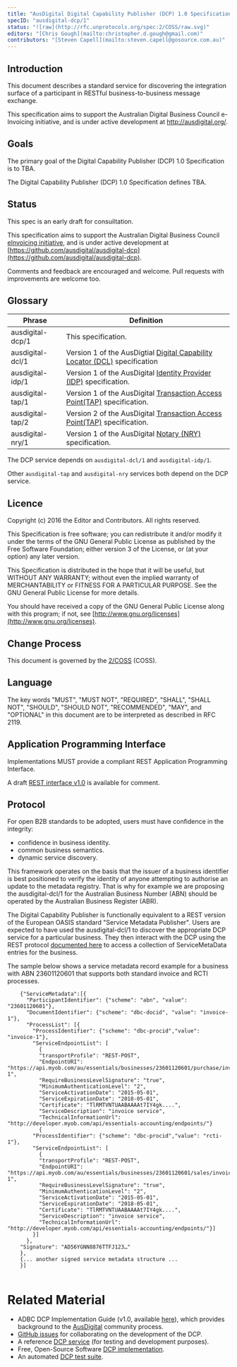 ```yaml
---
title: "AusDigital Digital Capability Publisher (DCP) 1.0 Specification"
specID: "ausdigital-dcp/1"
status: "![raw](http://rfc.unprotocols.org/spec:2/COSS/raw.svg)"
editors: "[Chris Gough](mailto:christopher.d.gough@gmail.com)"
contributors: "[Steven Capell](mailto:steven.capell@gosource.com.au)"
---
```


## Introduction

This document describes a standard service for discovering the integration surface of a
participant in RESTful business-to-business message exchange.

This specification aims to support the Australian Digital Business Council e-Invoicing
initiative, and is under active development at http://ausdigital.org/.


## Goals

The primary goal of the Digital Capability Publisher (DCP) 1.0 Specification is to TBA.

The Digital Capability Publisher (DCP) 1.0 Specification defines TBA.


## Status

This spec is an early draft for consuiltation.

This specification aims to support the Australian Digital Business Council
[eInvoicing initiative](http://ausdigital.org), and is under active
development at
[https://github.com/ausdigital/ausdigital-dcp](https://github.com/ausdigital/ausdigital-dcp).

Comments and feedback are encouraged and welcome. Pull requests with improvements are welcome too.


## Glossary

Phrase | Definition
------------ | -------------
ausdigital-dcp/1 | This specification.
ausdigital-dcl/1 | Version 1 of the AusDigtial [Digital Capability Locator (DCL)](http://ausdigital.org/specs/ausdigital-dcl/1.0) specification
ausdigital-idp/1 | Version 1 of the AusDigital [Identity Provider (IDP)](http://ausdigital.org/specs/ausdigital-idp/1.0) specification.
ausdigital-tap/1 | Version 1 of the AusDigital [Transaction Access Point(TAP)](http://ausdigital.org/ausdigital-tap) specification.
ausdigital-tap/2 | Version 2 of the AusDigital [Transaction Access Point(TAP)](http://ausdigital.org/ausdigital-tap) specification.
ausdigital-nry/1 | Version 1 of the AusDigital [Notary (NRY)](http://ausdigital.org/notary/) specification.

The DCP service depends on `ausdigital-dcl/1` and `ausdigital-idp/1`.

Other `ausdigital-tap` and `ausdigital-nry` services both depend on the DCP service.


## Licence

Copyright (c) 2016 the Editor and Contributors. All rights reserved.

This Specification is free software; you can redistribute it and/or modify it under the
terms of the GNU General Public License as published by the Free Software Foundation; 
either version 3 of the License, or (at your option) any later version.

This Specification is distributed in the hope that it will be useful, but WITHOUT ANY
WARRANTY; without even the implied warranty of MERCHANTABILITY or FITNESS FOR A PARTICULAR
PURPOSE. See the GNU General Public License for more details.

You should have received a copy of the GNU General Public License along with this program;
if not, see [http://www.gnu.org/licenses](http://www.gnu.org/licenses).


## Change Process

This document is governed by the [2/COSS](http://rfc.unprotocols.org/spec:2/COSS/) (COSS).


## Language

The key words "MUST", "MUST NOT", "REQUIRED", "SHALL", "SHALL NOT", "SHOULD", "SHOULD NOT",
"RECOMMENDED", "MAY", and "OPTIONAL" in this document are to be interpreted as described in
RFC 2119.


## Application Programming Interface

Implementations MUST provide a compliant REST Application Programming Interface.

A draft [REST interface v1.0](https://swaggerhub.com/api/ausdigital/ausdigital-dcp/1.0) is available for comment.

## Protocol

For open B2B standards to be adopted, users must have confidence in the integrity:

 - confidence in business identity.
 - common business semantics.
 - dynamic service discovery.

This framework operates on the basis that the issuer of a business identifier is best positioned to verify the identity of anyone attempting to authorise an update to the metadata registry. That is why for example we are proposing the ausdigital-dcl/1 for the Australian Business Number (ABN) should be operated by the Australian Business Register (ABR).

The Digital Capability Publisher is functionally equivalent to a REST version of the European OASIS standard "Service Metadata Publisher". Users are expected to have used the ausdigital-dcl/1 to discover the appropriate DCP service for a particular business. They then interact with the DCP using the REST protocol [documented here](https://app.swaggerhub.com/api/ausdigital/ausdigital-dcp/1.0) to access a collection of ServiceMetaData entries for the business. 

The sample below shows a service metadata record example for a business with ABN 23601120601 that supports both standard invoice and RCTI processes.

```
    {"ServiceMetadata":[{
      "ParticipantIdentifier": {"scheme": "abn", "value": "23601120601"},
      "DocumentIdentifier": {"scheme": "dbc-docid", "value": "invoice-1"},
      "ProcessList": [{
        "ProcessIdentifier": {"scheme": "dbc-procid","value": "invoice-1"},
        "ServiceEndpointList": [
          {
          "transportProfile": "REST-POST",
          "EndpointURI": "https://api.myob.com/au/essentials/businesses/23601120601/purchase/invoice-1",
          "RequireBusinessLevelSignature": "true",
          "MinimumAuthenticationLevel": "2",
          "ServiceActivationDate": "2015-05-01",
          "ServiceExpirationDate": "2018-05-01",
          "Certificate": "TlRMTVNTUAABAAAAt7IY4gk....",
          "ServiceDescription": "invoice service",
          "TechnicalInformationUrl": "http://developer.myob.com/api/essentials-accounting/endpoints/"}
          {
        "ProcessIdentifier": {"scheme": "dbc-procid","value": "rcti-1"},
        "ServiceEndpointList": [
          {
          "transportProfile": "REST-POST",
          "EndpointURI": "https://api.myob.com/au/essentials/businesses/23601120601/sales/invoice-1",
          "RequireBusinessLevelSignature": "true",
          "MinimumAuthenticationLevel": "2",
          "ServiceActivationDate": "2015-05-01",
          "ServiceExpirationDate": "2018-05-01",
          "Certificate": "TlRMTVNTUAABAAAAt7IY4gk....",
          "ServiceDescription": "invoice service",
          "TechnicalInformationUrl": "http://developer.myob.com/api/essentials-accounting/endpoints/"}]
        }]
      },
    "Signature": "AD56YGNN8876TTFJ123…"
    },
    {... another signed service metadata structure ...
    }]
    
```

# Related Material

 * ADBC DCP Implementation Guide (v1.0, available [here](https://github.com/ausdigital/ausdigital-dcp/blob/master/docs/1.0/Digital_Capability_Publisher_Implementation_Guide_v1.0.pdf)), which provides background to the [AusDigital](http://ausdigital.org) community process.
 * [GitHub issues](https://github.com/ausdigital/ausdigital-dcp/issues/) for collaborating on the development of the DCP.
 * A reference [DCP service](https://dcp.testpoint.io/) (for testing and development purposes).
 * Free, Open-Source Software [DCP implementation](https://github.com/test-point/testpoint-dcp).
 * An automated [DCP test suite](https://github.com/test-point/testpoint-dcp).
